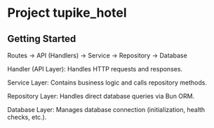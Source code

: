 # Project tupike_hotel

>>>>>>>>>>>>>>>>>>>

## Getting Started

Routes → API (Handlers) → Service → Repository → Database

Handler (API Layer): Handles HTTP requests and responses.

Service Layer: Contains business logic and calls repository methods.

Repository Layer: Handles direct database queries via Bun ORM.

Database Layer: Manages database connection (initialization, health checks, etc.).